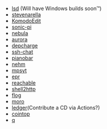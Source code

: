 - [lsd](https://github.com/Peltoche/lsd) (Will have Windows builds soon™)
- [stevenarella](https://github.com/iceiix/stevenarella#downloads)
- [KomodoEdit](https://github.com/Komodo/KomodoEdit)
- [sonic-pi](https://github.com/samaaron/sonic-pi)
- [nebula](https://github.com/slackhq/nebula)
- [aurora](https://github.com/xuri/aurora)
- [depcharge](https://github.com/centerorbit/depcharge)
- [ssh-chat](https://github.com/shazow/ssh-chat)
- [pianobar](https://github.com/thedmd/pianobar-windows)
- [nehm](https://github.com/bogem/nehm)
- [mpsyt](https://github.com/mps-youtube/mps-youtube)
- [epr](https://github.com/wustho/epr)
- [reachable](https://github.com/italolelis/reachable)
- [shell2http](https://github.com/msoap/shell2http)
- [flog](https://github.com/mingrammer/flog)
- [moro](https://github.com/albacoretuna/moro)
- [ledger](https://github.com/AlexanderAA/ledger_binaries_windows)(Contribute a CD via Actions?)
- [cointop](https://github.com/miguelmota/cointop)
- [q](https://github.com/harelba/q)